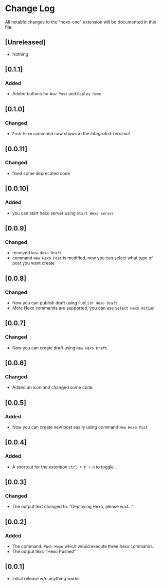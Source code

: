 # Change Log
All notable changes to the "hexo-one" extension will be documented in this file.

## [Unreleased]

- Nothing

## [0.1.1]
### Added

- Added buttons for `New Post` and `Deploy Hexo`

## [0.1.0]
### Changed

- `Push Hexo` command now shows in the *Integrated Ternimal*

## [0.0.11]
### Changed

- fixed some deprecated code

## [0.0.10]
### Added

- you can start hexo server using ```Start Hexo server```

## [0.0.9]
### Changed

- removed ```New Hexo Draft```
- command ```New Hexo Post``` is modified, now you can select what type of post you want create

## [0.0.8]
### Changed

- Now you can publish draft using ```Publish Hexo Draft```
- More Hexo commands are supported, you can use ```Select Hexo Action```

## [0.0.7]
### Changed

- Now you can create draft using ```New Hexo Draft```

## [0.0.6]
### Changed

- Added an icon and changed some code.

## [0.0.5]
### Added

- Now you can create new post easily using command ```New Hexo Post```

## [0.0.4]
### Added

- A shortcut for the extention ```Ctrl + P + H``` to toggle.

## [0.0.3]
### Changed

- The output text changed to: "Deploying Hexo, please wait..."

## [0.0.2]
### Added

- The command: ```Push Hexo``` which would execute three hexo commands.
- The output text: "Hexo Pushed"

## [0.0.1]

- Initial release w/o anything works

